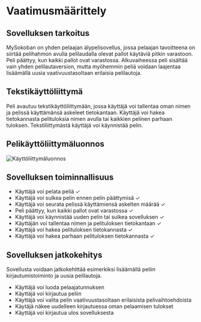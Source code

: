 # Vaatimusmäärittely

## Sovelluksen tarkoitus

MySokoban on yhden pelaajan älypelisovellus, jossa pelaajan tavoitteena on siirtää pelihahmon avulla pelilaudalla olevat pallot käytäviä pitkin varastoon. Peli päättyy, kun kaikki pallot ovat varastossa. Alkuvaiheessa peli sisältää vain yhden pelilautaversion, mutta myöhemmin peliä voidaan laajentaa lisäämällä uusia vaativuustasoltaan erilaisia pelilautoja.

## Tekstikäyttöliittymä
Peli avautuu tekstikäyttöliittymään, jossa käyttäjä voi tallentaa oman nimen ja pelissä käyttämänsä askeleet tietokantaan. Käyttäjä voi hakea tietokannasta pelituloksia nimen avulla tai kaikkien pelinen parhaan tuloksen. Tekstiliittymästä käyttäjä voi käynnistää pelin.

## Pelikäyttöliittymäluonnos

![Käyttöliittymäluonnos](https://user-images.githubusercontent.com/51118190/228329763-b526b9b4-36d5-40a0-b716-2366b222fc6e.png)

## Sovelluksen toiminnallisuus
- Käyttäjä voi pelata peliä ✓
- Käyttäjä voi sulkea pelin ennen pelin päättymisä ✓
- Käyttäjä voi seurata pelissä käyttämiensä askelten määrää ✓
- Peli päättyy, kun kaikki pallot ovat varastossa ✓
- Käyttäjä voi käynnistää uuden pelin tai sulkea sovelluksen ✓
- Käyttäjän voi tallentaa nimen ja pelituloksen tietokantaan ✓ 
- Käyttäjä voi hakea pelituloksen tietokannasta ✓
- Käyttäjä voi hakea parhaan pelituloksen tietokannasta ✓

## Sovelluksen jatkokehitys
Sovellusta voidaan jatkokehittää esimerkiksi lisäämällä peliin kirjautumistoiminto ja uusia pelilautoja.
- Käyttäjä voi luoda pelaajatunnuksen
- Käyttäjä voi kirjautua peliin
- Käyttäjä voi valita pelin vaativuustasoltaan erilaisista pelivaihtoehdoista
- Käytäjä näkee uudelleen kirjautuessa oman pelaamisen tulokset
- Käyttäjä voi kirjautua ulos sovelluksesta






